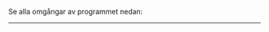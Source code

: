 Se alla omgångar av programmet nedan:
<hr>
<div class='workshop-list'>
<h3><a href='https://wcs-umea.github.io/kursledarprogram/2024-2025/'></a></h3></div>

